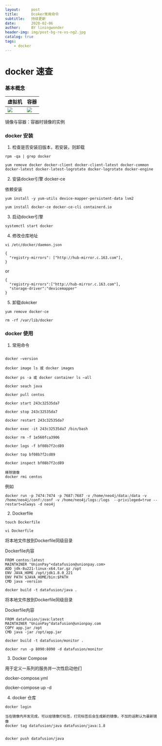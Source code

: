 ```yaml
---
layout:     post
title:      Dcoker常用命令
subtitle:   持续更新
date:       2020-02-06
author:     BY liningwonder
header-img: img/post-bg-re-vs-ng2.jpg
catalog: true
tags:
    - docker
---
```


# docker 速查


### 基本概念

|  虚拟机   | 容器 |
|  :---  | :--
| ![](https://github.com/liningwonder/liningwonder.github.io/raw/master/img/VM%402x.png)  | ![](https://github.com/liningwonder/liningwonder.github.io/raw/master/img/Container%402x.png)

镜像与容器：容器时镜像的实例



### docker 安装

1. 检查是否安装旧版本，若安装，则卸载

```shell
rpm -qa | grep docker
```


```shell
yum remove docker docker-client docker-client-latest docker-common docker-latest docker-latest-logrotate docker-logrotate docker-engine
```

2. 安装docker引擎 docker-ce

依赖安装
```shell
yum install -y yum-utils device-mapper-persistent-data lvm2
```


```shell
yum install docker-ce docker-ce-cli containerd.io
```

3. 启动docker引擎

```shell
systemctl start docker
```

4. 修改仓库地址

```shell
vi /etc/docker/daemon.json
```

```shell
{
  "registry-mirrors": ["http://hub-mirror.c.163.com"],
}
```
or

```shell
{
  "registry-mirrors":["http://hub-mirror.c.163.com"],
  "storage-driver":"devicemapper"
}
```

5. 卸载dokcker

```shell
yum remove docker-ce

rm -rf /var/lib/docker
```


### docker 使用

1. 常用命令

```shell

docker –version

docker image ls 或 docker images

docker ps -a 或 docker container ls –all

docker seach java

docker pull centos

docker start 243c32535da7

docker stop 243c32535da7

docker restart 243c32535da7

docker exec -it 243c32535da7 /bin/bash

docker rm -f 1e560fca3906

docker logs -f bf08b7f2cd89

docker top bf08b7f2cd89

docker inspect bf08b7f2cd89

移除镜像
docker rmi centos

```

例如

```shell
docker run -p 7474:7474 -p 7687:7687 -v /home/neo4j/data:/data -v /home/neo4j/conf:/conf -v /home/neo4j/logs:/logs  --privileged=true --restart=always -d neo4j
```

2. Dockerfile

```shell
touch Dockerfile

vi Dockerfile
```

将本地文件放到Dockerfile同级目录

Dockerfile内容

```shell
FROM centos:latest
MAINTAINER "UnionPay"<datafusion@unionpay.com>
ADD jdk-8u221-linux-x64.tar.gz /opt
ENV JAVA_HOME /opt/jdk1.8.0_221
ENV PATH $JAVA_HOME/bin:$PATH
CMD java -version
```

```shell
docker build -t datafusion/java .
```


将本地文件放到Dockerfile同级目录

Dockerfile内容
```shell
FROM datafusion/java:latest
MAINTAINER "UnionPay"datafusion@unionpay.com
COPY app.jar /opt
CMD java -jar /opt/app.jar
```

```shell
docker build -t datafusion/monitor .

docker run -p 8090:8090 -d datafusion/monitor

```

3. Docker Compose

用于定义一系列的服务并一次性启动他们

docker-compose.yml

docker-compose up -d


4. docker 仓库

```shell
docker login

当在镜像内开发完成，可以给镜像打标签，打完标签后会生成新的镜像，不加的话默认为最新镜像
docker tag datafusion/java datafusion/java:1.8


docker push datafusion/java

```
